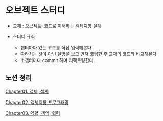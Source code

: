 # 오브젝트 스터디

* 교재 : 오브젝트: 코드로 이해하는 객체지향 설계

* 스터디 규칙
    * 챕터마다 있는 코드를 직접 입력해본다.
    * 따라치는 것이 아닌 설명을 보고 먼저 코딩한 후 교재의 코드와 비교해본다.
    * 소챕터마다 commit 하며 리팩토링한다.

## 노션 정리
[Chapter01. 객체, 설계](https://www.notion.so/1-515dddf759bf41d0acb4db5196db0a35)

[Chapter02. 객체지향 프로그래밍](https://www.notion.so/2-c2b46141a73640eeba314f0e168f1d9d)

[Chapter03. 역할, 책임, 협력](https://www.notion.so/3-beb31d15af33475c8ddc669dc2c59f1b)